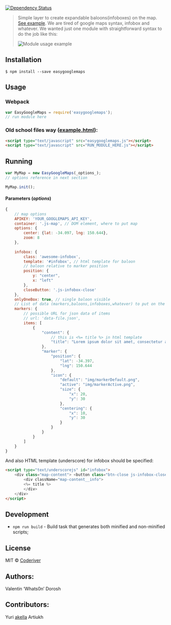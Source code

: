 
[![Dependency Status][depstat-image]][depstat-url]

> Simple layer to create expandable baloons(infoboxes) on the map. [See example](https://rawgit.com/coderiver/EasyGoogleMaps/master/example/index.html). We are tired of google maps syntax, infobox and whatever. We wanted just one module with straightforward syntax to do the job like this:
> 
> ![Module usage example](https://github.com/coderiver/easygooglemaps/raw/master/example/screenshot.png "Module usage example")

## Installation

```
$ npm install --save easygooglemaps
```

## Usage
### Webpack
```js
var EasyGoogleMaps = require('easygooglemaps');
// run module here
```
### Old school files way ([example.html](https://rawgit.com/coderiver/EasyGoogleMaps/master/example/index.html)):
```html
<script type="text/javascript" src="easygooglemaps.js"></script>
<script type="text/javascript" src="RUN_MODULE_HERE.js"></script>
```
## Running
```js
var MyMap = new EasyGoogleMaps(_options_);
// options reference in next section

MyMap.init();
```


#### Parameters (_options_)
```js
{
	// map options
	APIKEY: 'YOUR_GOOGLEMAPS_API_KEY',
	container: '.js-map', // DOM element, where to put map
	options: {
		center: {lat: -34.097, lng: 150.644},
		zoom: 8
	},
	
	infobox: {
		class: 'awesome-infobox',
		template: '#infobox', // html template for baloon
		// baloon relative to marker position
		position: {
			y: "center",
			x: "left"
		},
		closeButton: '.js-infobox-close'
	},
	onlyOneBox: true, // single baloon visible
	// List of data (markers,baloons,infoboxes,whatever) to put on the map
	markers: {
		// possible URL for json data of items
		// url: 'data-file.json',
		items: [
			{
				"content": {
					// this is <%= title %> in html template
					"title": "Lorem ipsum dolor sit amet, consectetur adipisicing elit. Dolore, consequatur."
				},
				"marker": {
					"position": {
						"lat": -34.397,
						"lng": 150.644
					},
					"icon": {
						"default": "img/markerDefault.png",
						"active": "img/markerActive.png",
						"size": {
							"x": 20,
							"y": 30
						},
						"centering": {
							"x": 10,
							"y": 30
						}
					}
				}
			}
		]
	}
}
```
And also HTML template (underscore) for infobox should be specified:
```html
<script type="text/underscorejs" id="infobox">
	<div class="map-content"> <button class="btn-close js-infobox-close"></button>
		<div className="map-content__info">
		<%= title %>
		</div>
	</div>
</script>
```


## Development
- `npm run build` - Build task that generates both minified and non-minified scripts;


## License
MIT © [Coderiver](http://riverco.de)
## Authors:
Valentin ‘Whats0n’ Dorosh
## Contributors:
Yuri [akella](http://cssing.org.ua) Artiukh

[depstat-url]: https://david-dm.org/coderiver/easygooglemaps
[depstat-image]: https://david-dm.org/coderiver/easygooglemaps.svg		 